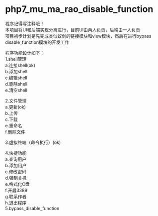 # php7_mu_ma_rao_disable_function  
程序记得写注释哦！  
本项目将UI和后端实现分离进行，目前UI由两人负责，后端由一人负责  
项目初步计划是先完成类似蚁剑的链接模块和view模块，然后在进行bypass disable_function模块的开发工作 


程序功能设计如下：  
1.shell管理  
a.连接shell(ok)  
b.添加shell  
c.编辑shell  
d.删除shell  
e.清空shell

2.文件管理  
a.更新(ok)  
b.上传  
c.下载  
e.重命名  
f.删除文件  

3.虚拟终端（命令执行）(ok)  

4.快捷功能  
  a.查询用户  
  b.添加用户  
  c.修改密码  
  d.强制关机  
  e.格式化C盘  
  f.开启3389  
  g.联系作者  
  h.退出程序    
5.bypass_disable_function  
